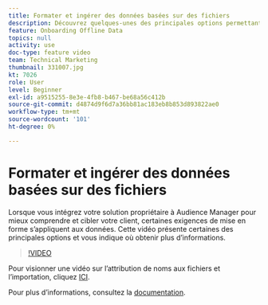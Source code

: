 ```yaml
---
title: Formater et ingérer des données basées sur des fichiers
description: Découvrez quelques-unes des principales options permettant d’obtenir plus d’informations lorsque vous intégrez votre solution propriétaire à Audience Manager afin de mieux comprendre et cibler votre client. Découvrez certaines exigences de formatage des données.
feature: Onboarding Offline Data
topics: null
activity: use
doc-type: feature video
team: Technical Marketing
thumbnail: 331007.jpg
kt: 7026
role: User
level: Beginner
exl-id: a9515255-8e3e-4fb8-b467-be68a56c412b
source-git-commit: d4874d9f6d7a36bb81ac183eb8b853d893822ae0
workflow-type: tm+mt
source-wordcount: '101'
ht-degree: 0%

---
```


# Formater et ingérer des données basées sur des fichiers

Lorsque vous intégrez votre solution propriétaire à Audience Manager pour mieux comprendre et cibler votre client, certaines exigences de mise en forme s’appliquent aux données. Cette vidéo présente certaines des principales options et vous indique où obtenir plus d’informations.

>[!VIDEO](https://video.tv.adobe.com/v/331007/?quality=12&learn=on)

Pour visionner une vidéo sur l’attribution de noms aux fichiers et l’importation, cliquez [ICI](steps-for-ingesting-file-based-data.md).

Pour plus d’informations, consultez la [documentation](https://experienceleague.adobe.com/docs/audience-manager/user-guide/implementation-integration-guides/sending-audience-data/batch-data-transfer-process/inbound-file-contents.html?lang=fr&).
